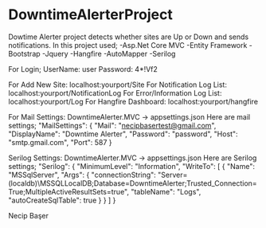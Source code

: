 # DowntimeAlerterProject
Dowtime Alerter project detects whether sites are Up or Down and sends notifications.
In this project used;
-Asp.Net Core MVC
-Entity Framework
-Bootstrap
-Jquery
-Hangfire
-AutoMapper
-Serilog

For Login;
UserName: user
Password: 4*!Vf2

For Add New Site: localhost:yourport/Site
For Notification Log List: localhost:yourport/NotificationLog
For Error/Information Log List: localhost:yourport/Log
For Hangfire Dashboard: localhost:yourport/hangfire

For Mail Settings: DowntimeAlerter.MVC -> appsettings.json
Here are mail settings;
  "MailSettings": {
    "Mail": "necipbasertest@gmail.com",
    "DisplayName": "Downtime Alerter",
    "Password": "password",
    "Host": "smtp.gmail.com",
    "Port": 587
  }
  
Serilog Settings: DowntimeAlerter.MVC -> appsettings.json
Here are Serilog settings;
  "Serilog": {
    "MinimumLevel": "Information",
    "WriteTo": [
      {
        "Name": "MSSqlServer",
        "Args": {
          "connectionString": "Server=(localdb)\\MSSQLLocalDB;Database=DowntimeAlerter;Trusted_Connection=True;MultipleActiveResultSets=true",
          "tableName": "Logs",
          "autoCreateSqlTable": true
        }
      }
    ]
  }
  
  
Necip Başer
